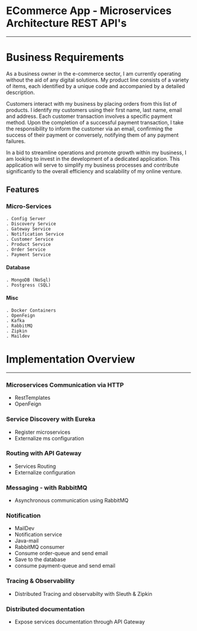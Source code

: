 # ECommerce App - Microservices Architecture REST API's

---

Business Requirements
===========================

As a business owner in the e-commerce sector, I am currently operating without the aid of any digital solutions.
My product line consists of a variety of items, each identified by a unique code and accompanied by a detailed description.

Customers interact with my business by placing orders from this list of products.
I identify my customers using their first name, last name, email and address.
Each customer transaction involves a specific payment method.
Upon the completion of a successful payment transaction, I take the responsibility to inform the customer via an email, confirming
the success of their payment or conversely, notifying them of any payment failures.

In a bid to streamline operations and promote growth within my business, I am looking to invest in the development of a dedicated application.
This application will serve to simplify my business processes and contribute significantly to the overall efficiency and scalability of my online venture.

## Features
### Micro-Services
    . Config Server
    . Discovery Service
    . Gateway Service
    . Notification Service
    . Customer Service
    . Product Service
    . Order Service
    . Payment Service
#### Database
    . MongoDB (NoSql)
    . Postgress (SQL)
#### Misc
    . Docker Containers
    . OpenFeign
    . Kafka
    . RabbitMQ
    . Zipkin
    . Maildev

# Implementation Overview

---
### Microservices Communication via HTTP
- RestTemplates
- OpenFeign

### Service Discovery with Eureka
- Register microservices
- Externalize ms configuration

###  Routing with API Gateway
- Services Routing
- Externalize configuration

### Messaging - with RabbitMQ 
- Asynchronous communication using RabbitMQ

### Notification
- MailDev 
- Notification service
- Java-mail
- RabbitMQ consumer
- Consume order-queue and send email
- Save to the database
- consume payment-queue and send email

### Tracing & Observability 
- Distributed Tracing and observabilty with Sleuth & Zipkin

### Distributed documentation
- Expose services documentation through API Gateway